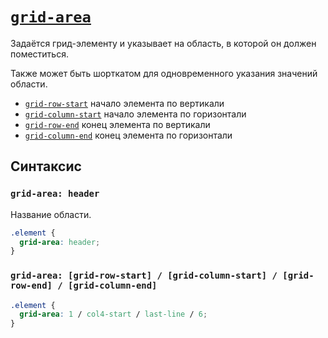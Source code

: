 # [`grid-area`](../index.md)

Задаётся грид-элементу и указывает на область, в которой он должен поместиться.

Также может быть шорткатом для одновременного указания значений области.

- [`grid-row-start`](./grid-row-start.md) начало элемента по вертикали
- [`grid-column-start`](./grid-column-start.md) начало элемента по горизонтали
- [`grid-row-end`](./grid-row-end.md) конец элемента по вертикали
- [`grid-column-end`](./grid-column-end.md) конец элемента по горизонтали

## Синтаксис

### `grid-area: header`

Название области.

```css
.element {
  grid-area: header;
}
```

### `grid-area: [grid-row-start] / [grid-column-start] / [grid-row-end] / [grid-column-end]`

```css
.element {
  grid-area: 1 / col4-start / last-line / 6;
}
```
